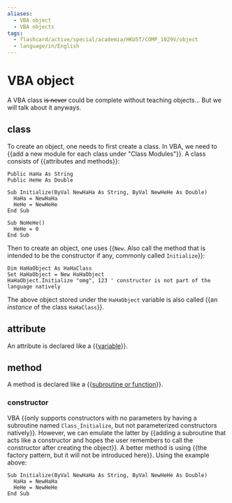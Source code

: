```yaml
---
aliases:
  - VBA object
  - VBA objects
tags:
  - flashcard/active/special/academia/HKUST/COMP_1029V/object
  - language/in/English
---
```


# VBA object

A VBA class ~~is never~~ could be complete without teaching objects... But we will talk about it anyways.

## class

To create an object, one needs to first create a class. In VBA, we need to {{add a new module for each class under "Class Modules"}}. A class consists of {{attributes and methods}}: <!--SR:!2024-11-28,215,310!2025-01-03,258,330-->

```VB
Public HaHa As String
Public HeHe As Double

Sub Initialize(ByVal NewHaHa As String, ByVal NewHeHe As Double)
  HaHa = NewHaHa
  HeHe = NewHeHe
End Sub

Sub NoHeHe()
  HeHe = 0
End Sub
```

Then to create an object, one uses {{`New`. Also call the method that is intended to be the constructor if any, commonly called `Initialize`}}: <!--SR:!2025-07-28,356,290-->

```VB
Dim HaHaObject As HaHaClass
Set HaHaObject = New HaHaObject
HaHaObject.Initialize "omg", 123 ' constructor is not part of the language natively
```

The above object stored under the `HaHaObject` variable is also called {{an _instance_ of the class `HaHaClass`}}. <!--SR:!2024-12-09,222,310-->

## attribute

An attribute is declared like a {{[variable](basics.md#variable)}}. <!--SR:!2024-10-28,203,330-->

## method

A method is declared like a {{[subroutine or function](subroutine%20and%20function.md)}}. <!--SR:!2025-01-30,278,330-->

### constructor

VBA {{only supports constructors with no parameters by having a subroutine named `Class_Initialize`, but not parameterized constructors natively}}. However, we can emulate the latter by {{adding a subroutine that acts like a constructor and hopes the user remembers to call the constructor after creating the object}}. A better method is using {{the factory pattern, but it will not be introduced here}}. Using the example above: <!--SR:!2026-06-15,646,330!2024-10-01,168,310!2024-12-31,236,320-->

```VB
Sub Initialize(ByVal NewHaHa As String, ByVal NewHeHe As Double)
  HaHa = NewHaHa
  HeHe = NewHeHe
End Sub
```
